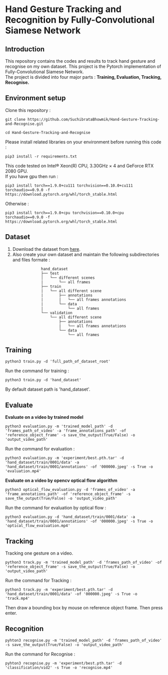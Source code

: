# Hand Gesture Tracking and Recognition by Fully-Convolutional Siamese Network

## Introduction
This repository contains the codes and results to track hand gesture and recognise on my own dataset. This project is the Pytorch implementation of Fully-Convolutional Siamese Network.  
The project is divided into four major parts : **Training, Evaluation, Tracking, Recognise.**

## Environment setup
Clone this repository :
```
git clone https://github.com/SuchibrataBhowmik/Hand-Gesture-Tracking-and-Recognise.git
```
```
cd Hand-Gesture-Tracking-and-Recognise
```
Please install related libraries on your environment before running this code :  
 ```
 pip3 install -r requirements.txt
```
This code tested on Intel® Xeon(R) CPU, 3.30GHz × 4 and GeForce RTX 2080 GPU.  
If you have gpu then run : 
```
pip3 install torch==1.9.0+cu111 torchvision==0.10.0+cu111 torchaudio==0.9.0 -f https://download.pytorch.org/whl/torch_stable.html
```
Otherwise :  
```
pip3 install torch==1.9.0+cpu torchvision==0.10.0+cpu torchaudio==0.9.0 -f https://download.pytorch.org/whl/torch_stable.html
```

## Dataset
1. Download the dataset from [here](https://drive.google.com/file/d/1vS9Lhy1XOs-WnWJ-0MPYkFEImt03-B13/view?usp=sharing).
2. Also create your own dataset and maintain the following subdirectories and files formate : 
```
                hand_dataset  
                ├── test  
                │   └── different scenes  
                |       └── all frames  
                ├── train  
                |   └── all different scene  
                |       ├── annotations  
                |       |   └── all frames annotations  
                |       └── data  
                |           └── all frames  
                └── validation  
                    └── all different scene  
                        ├── annotations  
                        |   └── all frames annotations  
                        └── data  
                            └── all frames  
 ```
 
## Training
```
python3 train.py -d 'full_path_of_dataset_root' 
```
Run the command for training :
```
python3 train.py -d 'hand_dataset'  
```
By default dataset path is 'hand_dataset'.

## Evaluate
**Evaluate on a video by trained model**
```
python3 evaluation.py -m 'trained_model_path' -d 'frames_path_of_video' -a 'frame_annotations_path' -of 'reference_object_frame' -s save_the_output(True/False) -o 'output_video_path'
```
Run the command for evaluation :  
```
python3 evaluation.py -m 'experiment/best.pth.tar' -d 'hand_dataset/train/0001/data' -a 'hand_dataset/train/0001/annotations' -of '000000.jpeg' -s True -o 'evaluation.mp4'
```
**Evaluate on a video by opencv optical flow algorithm**    
```
python3 optical_flow_evaluation.py -d 'frames_of_video' -a 'frame_annotations_path' -of 'reference_object_frame' -s save_the_output(True/False) -o 'output_video_path'
```
Run the command for evaluation by optical flow :
```
python3 evaluation.py -d 'hand_dataset/train/0001/data' -a 'hand_dataset/train/0001/annotations' -of '000000.jpeg' -s True -o 'optical_flow_evaluation.mp4'
```

## Tracking
Tracking one gesture on a video.
```
python3 track.py -m 'trained_model_path' -d 'frames_path_of_video' -of 'reference_object_frame' -s save_the_output(True/False) -o 'output_video_path'
```
Run the command for Tracking :  
```
python3 track.py -m 'experiment/best.pth.tar' -d 'hand_dataset/train/0001/data' -of '000000.jpeg' -s True -o 'track.mp4'
```
Then draw a bounding box by mouse on reference object frame. Then press enter.

## Recognition
```
pyhton3 recognise.py -m 'trained_model_path' -d 'frames_path_of_video' -s save_the_output(True/False) -o 'output_video_path'
```
Run the command for Recognise :
```
pyhton3 recognise.py -m 'experiment/best.pth.tar' -d 'classification/vid2' -s True -o 'recognise.mp4'
```








